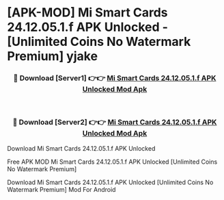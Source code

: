 # [APK-MOD] Mi Smart Cards 24.12.05.1.f APK Unlocked - [Unlimited Coins No Watermark Premium] yjake



<div align="center">
<h3>🔴 Download [Server1] 👉👉 <a href="https://momento.my/?title=Mi_Smart_Cards_24.12.05.1.f_APK_Unlocked">Mi Smart Cards 24.12.05.1.f APK Unlocked Mod Apk</a></h3><br>

<h3>🔴 Download [Server2] 👉👉 <a href="https://momento.my/?title=Mi_Smart_Cards_24.12.05.1.f_APK_Unlocked">Mi Smart Cards 24.12.05.1.f APK Unlocked Mod Apk</a></h3>
</div>



Download Mi Smart Cards 24.12.05.1.f APK Unlocked 

Free APK MOD Mi Smart Cards 24.12.05.1.f APK Unlocked [Unlimited Coins No Watermark Premium]

Download Mi Smart Cards 24.12.05.1.f APK Unlocked [Unlimited Coins No Watermark Premium] Mod For Android
